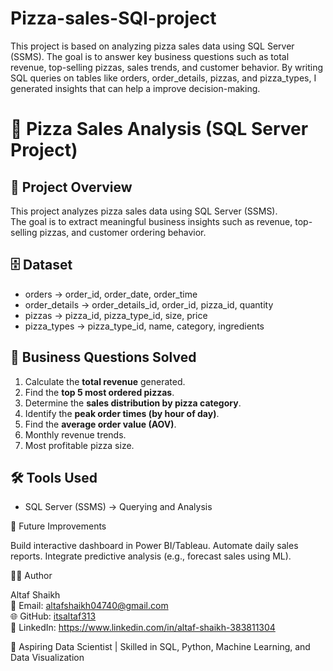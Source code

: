 # Pizza-sales-SQl-project
This project is based on analyzing pizza sales data using SQL Server (SSMS). The goal is to answer key business questions such as total revenue, top-selling pizzas, sales trends, and customer behavior. By writing SQL queries on tables like orders, order_details, pizzas, and pizza_types, I generated insights that can help a  improve decision-making.


# 🍕 Pizza Sales Analysis (SQL Server Project)


## 📌 Project Overview
This project analyzes pizza sales data using SQL Server (SSMS).  
The goal is to extract meaningful business insights such as revenue, top-selling pizzas, and customer ordering behavior.

## 🗄️ Dataset
- orders → order_id, order_date, order_time
- order_details → order_details_id, order_id, pizza_id, quantity
- pizzas → pizza_id, pizza_type_id, size, price
- pizza_types → pizza_type_id, name, category, ingredients

## 🎯 Business Questions Solved
1. Calculate the **total revenue** generated.
2. Find the **top 5 most ordered pizzas**.
3. Determine the **sales distribution by pizza category**.
4. Identify the **peak order times (by hour of day)**.
5. Find the **average order value (AOV)**.
6. Monthly revenue trends.
7. Most profitable pizza size.

## 🛠️ Tools Used
- SQL Server (SSMS) → Querying and Analysis

 🚀 Future Improvements

Build interactive dashboard in Power BI/Tableau.
Automate daily sales reports.
Integrate predictive analysis (e.g., forecast sales using ML).


 👨‍💻 Author

Altaf Shaikh  
📧 Email: altafshaikh04740@gmail.com  
🌐 GitHub: [itsaltaf313](https://github.com/itsaltaf313)  
💼 LinkedIn: https://www.linkedin.com/in/altaf-shaikh-383811304


📌 Aspiring Data Scientist | Skilled in SQL, Python, Machine Learning, and Data Visualization

